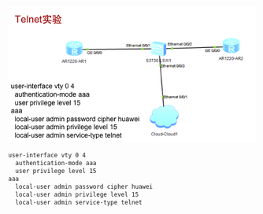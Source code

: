 ![](../../photo/Pasted%20image%2020220929190152.png)

```
user-interface vty 0 4
  authentication-mode aaa
  user privilege level 15
aaa 
  local-user admin password cipher huawei
  local-user admin privilege level 15
  local-user admin service-type telnet

```